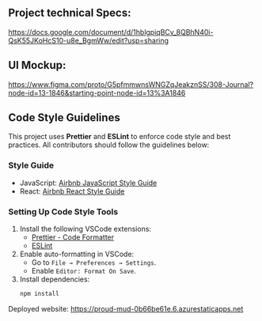 ## Project technical Specs:

https://docs.google.com/document/d/1hblgpiqBCv_8QBhN40i-QsK55JKoHcS10-u8e_BgmWw/edit?usp=sharing

## UI Mockup:

https://www.figma.com/proto/G5pfmmwnsWNGZqJeakznSS/308-Journal?node-id=13-1846&starting-point-node-id=13%3A1846

## Code Style Guidelines

This project uses **Prettier** and **ESLint** to enforce code style and best practices. All contributors should follow the guidelines below:

### Style Guide

- JavaScript: [Airbnb JavaScript Style Guide](https://airbnb.io/javascript/)
- React: [Airbnb React Style Guide](https://airbnb.io/javascript/react/)

### Setting Up Code Style Tools

1. Install the following VSCode extensions:
   - [Prettier - Code Formatter](https://marketplace.visualstudio.com/items?itemName=esbenp.prettier-vscode)
   - [ESLint](https://marketplace.visualstudio.com/items?itemName=dbaeumer.vscode-eslint)
2. Enable auto-formatting in VSCode:
   - Go to `File → Preferences → Settings`.
   - Enable `Editor: Format On Save`.
3. Install dependencies:
   ```bash
   npm install

   ```

Deployed website: https://proud-mud-0b66be61e.6.azurestaticapps.net
